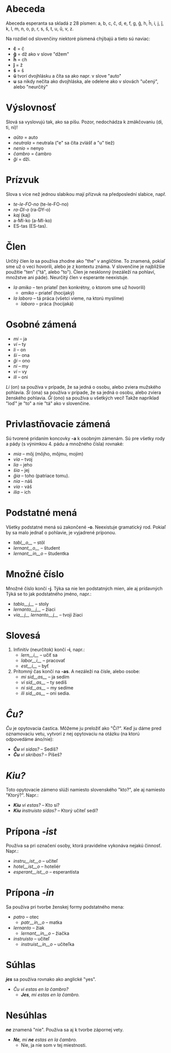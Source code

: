 # Abeceda

Abeceda esperanta sa skladá z 28 písmen: a, b, c, ĉ, d, e, f, g, ĝ, h, ĥ, i, j, ĵ, k, l, m, n, o, p, r, s, ŝ, t, u, ŭ, v, z.

Na rozdiel od slovenčiny niektoré písmená chýbajú a tieto sú naviac:

- __ĉ__ = č
- __ĝ__ = dž ako v slove "džem"
- __ĥ__ = ch
- __ĵ__ = ž 
- __ŝ__ = š
- __ŭ__ tvorí dvojhlásku a číta sa ako napr. v slove "auto"
- __u__ sa nikdy nečíta ako dvojhláska, ale odelene ako v slovách "učený", alebo "neurčitý"


# Výslovnosť

Slová sa vyslovujú tak, ako sa píšu.
Pozor, nedochádza k zmäkčovaniu (di, ti, ni)! 

- *aŭto* = auto
- *neutrala* = neutrala ("e" sa číta zvlášť a "u" tiež)
- *nenio* = nenyo
- *ĉambro* = čambro
- *ĝi* = dži.

# Prízvuk

Slova s více než jednou slabikou mají přízvuk na předposlední slabice, např.

- *te-le-FO-no* (te-le-FO-no)
- *ra-DI-o* (ra-DY-o)
- *kaj* (kaj)
- a-MI-ko (a-MI-ko)
- ES-tas (ES-tas).

# Člen

Určitý člen *la* sa používa zhodne ako "the" v angličtine. To znamená, pokiaľ sme už o veci hovorili, alebo je z kontextu známa. V slovenčine je najbližšie použitie "ten" ("tá", alebo "to"). Člen je nesklonný (nezáleží na pohlaví, množstve ani páde). Neurčitý člen v esperante neexistuje.

- *la amiko* – ten priateľ (ten konkrétny, o ktorom sme už hovorili)
  - *amiko* – priateľ (hocijaký)
- *la laboro* – tá práca (všetci vieme, na ktorú myslíme)
  - *laboro* – práca (hocijaká)

# Osobné zámená

- *mi* – ja
- *vi* – ty
- *li* – on
- *ŝi* – ona
- *ĝi* – ono
- *ni* – my
- *vi* – vy
- *ili* – oni

*Li* (on) sa používa v prípade, že sa jedná o osobu, alebo zviera mužského pohlavia.
*Ŝi* (ona) sa používa v prípade, že sa jedná o osobu, alebo zviera ženského pohlavia.
*Ĝi* (ono) sa používa u všetkých vecí! Takže napríklad "loď" je "to" a nie "tá" ako v slovenčine.

# Privlastňovacie zámená

Sú tvorené pridaním koncovky __-a__ k osobným zámenám. Sú pre všetky rody a pády (s výnimkou 4. pádu a množného čísla) rovnaké:

- *mia* – môj (môjho, môjmu, mojim)
- *via* – tvoj
- *lia* – jeho
- *ŝia* – jej
- *ĝia* – toho (patriace tomu).
- *nia* – náš
- *via* - váš
- *ilia* – ich

# Podstatné mená

Všetky podstatné mená sú zakončené __-o__. Neexistuje gramatický rod. Pokiaľ by sa malo jednať o pohlavie, je vyjadrené príponou.

- *tabl__o__* – stôl
- *lernant__o__* – študent
- *lernant__in__o* – študentka

# Množné číslo

Množné číslo končí __-j__. Týka sa nie len podstatných mien, ale aj prídavných Týká se to jak podstatného jméno, napr.:

- *tablo__j__* – stoly
- *lernanto__j__* – žiaci
- *via__j__ lernanto__j__* – tvoji žiaci

# Slovesá

1. Infinitív (neurčitok) končí __-i__, napr.:
   - *lern__i__* – učiť sa 
   - *labor__i__* – pracovať
   - *est__i__* – byť
2. Prítomný čas končí na __-as__. A nezáleží na čísle, alebo osobe:
   - *mi sid__as__* – ja sedím
   - *vi sid__as__* – ty sedíš
   - *ni sid__as__* – my sedíme
   - *ili sid__as__* – oni sedia.

# *Ĉu?*

*Ĉu* je opytovacia častica. Môžeme ju preložiť ako "Či?". Keď ju dáme pred oznamovaciu vetu, vytvorí z nej opytovaciu na otázku (na ktorú odpovedáme áno/nie):

- *__Ĉu__ vi sidas?* – Sedíš?
- *__Ĉu__ vi skribas?* – Píšeš?

# *Kiu?*

Toto opytovacie zámeno slúži namiesto slovenského "kto?", ale aj namiesto "Ktorý?". Napr.:

- *__Kiu__ vi estas?* – Kto si?
- *__Kiu__ instruisto sidas?* – Ktorý učiteľ sedí?


# Prípona *-ist*

Používa sa pri označení osoby, ktorá pravidelne vykonáva nejakú činnosť. Napr.:

- *instru__ist__o* – učiteľ
- *hotel__ist__o* – hoteliér
- *esperant__ist__o* – esperantista


# Prípona *-in*

Sa používa pri tvorbe ženskej formy podstatného mena:

- *patro* – otec
    - *patr__in__o* – matka
- *lernanto* – žiak
    - *lernant__in__o* – žiačka
- *instruisto* – učiteľ
    - *instruist__in__o* – učiteľka

# Súhlas

*__jes__* sa používa rovnako ako anglické "yes".

- *Ĉu vi estas en la ĉambro?* 
  - *__Jes__, mi estas en la ĉambro.* 

# Nesúhlas

*__ne__* znamená "nie". Používa sa aj k tvorbe zápornej vety.

- *__Ne__, mi __ne__ estas en la ĉambro.* 
  - Nie, ja nie som v tej miestnosti. 

